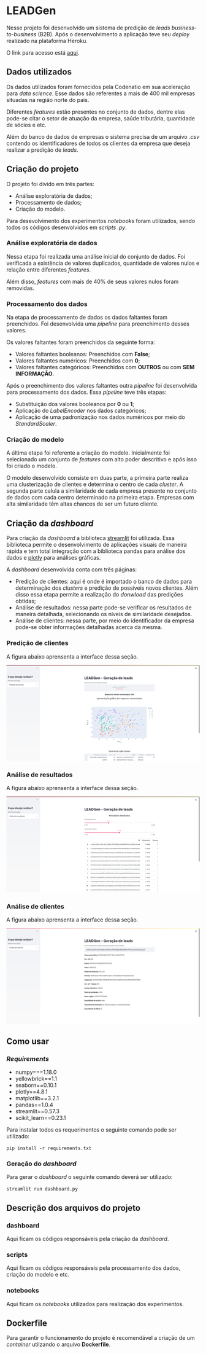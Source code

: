 # LEADGen

Nesse projeto foi desenvolvido um sistema de predição de *leads business-to-business* (B2B). Após o desenvolvimento a aplicação teve seu *deploy* realizado
na plataforma Heroku.

O link para acesso está [aqui](https://lead--gen.herokuapp.com/).

## Dados utilizados

Os dados utilizados foram fornecidos pela Codenatio em sua aceleração para *data science*. Esse dados são referentes a mais de 400 mil empresas situadas na região
norte do pais. 

Diferentes *features* estão presentes no conjunto de dados, dentre elas pode-se citar o setor de atuação da empresa, saúde tributária, quantidade de sócios e etc.

Além do banco de dados de empresas o sistema precisa de um arquivo *.csv* contendo os identificadores de todos os clientes da empresa que deseja realizar a predição de *leads*.

## Criação do projeto

O projeto foi divido em três partes:

- Análise exploratória de dados;
- Processamento de dados;
- Criação do modelo.

Para desevolvimento dos experimentos *notebooks* foram utilizados, sendo todos os códigos desenvolvidos em *scripts .py*. 

### Análise exploratória de dados

Nessa etapa foi realizada uma análise inicial do conjunto de dados. Foi verificada a existência de valores duplicados, quantidade de valores nulos e relação entre diferentes *features*. 

Além disso, *features* com mais de 40% de seus valores nulos foram removidas.

### Processamento dos dados

Na etapa de processamento de dados os dados faltantes foram preenchidos. Foi desenvolvida uma *pipeline* para preenchimento desses valores. 

Os valores faltantes foram preenchidos da seguinte forma:

- Valores faltantes booleanos: Preenchidos com **False**;
- Valores faltantes numéricos: Preenchidos com **0**;
- Valores faltantes categóricos: Preenchidos com **OUTROS** ou com  **SEM INFORMAÇÃO**.

Após o preenchimento dos valores faltantes outra *pipeline* foi desenvolvida para processamento dos dados. Essa *pipeline* teve três etapas:

- Substituição dos valores booleanos por **0** ou **1**;
- Aplicação do *LabelEncoder* nos dados categóricos;
- Aplicação de uma padronização nos dados numéricos por meio do *StandardScaler*.

### Criação do modelo

A última etapa foi referente a criação do modelo. Inicialmente foi selecionado um conjunto de *features* com alto poder descritivo e após isso foi criado o modelo.

O modelo desenvolvido consiste em duas parte, a primeira parte realiza uma clusterização de clientes e determina o centro de cada *cluster*. A segunda parte calula a similaridade de cada empresa presente no conjunto de dados com cada centro determinado na primeira etapa. Empresas com alta similaridade têm altas chances de ser um futuro cliente.

## Criação da *dashboard*

Para criação da *dashboard* a biblioteca [streamlit](streamlit.io) foi utilizada. Essa biblioteca permite o desenvolvimento de aplicações visuais de maneira rápida e tem total integração com a biblioteca pandas para análise dos dados e [plotly](https://plotly.com/python/) para análises gráficas.

A *dashboard* desenvolvida conta com três páginas:

- Predição de clientes: aqui é onde é importado o banco de dados para determinação dos *clusters* e predição de possíveis novos clientes. Além disso essa etapa permite a realização do *donwload* das predições obtidas;
- Análise de resultados: nessa parte pode-se verificar os resultados de maneira detalhada, selecionando os níveis de similaridade desejados.
- Análise de clientes: nessa parte, por meio do identificador da empresa pode-se obter informações detalhadas acerca da mesma.

### Predição de clientes

A figura abaixo aprensenta a interface dessa seção.

![Tela 1](/images/tela_1.png)

### Análise de resultados

A figura abaixo aprensenta a interface dessa seção.

![Tela 1](/images/tela_2.png)

### Análise de clientes

A figura abaixo aprensenta a interface dessa seção.

![Tela 1](/images/tela_3.png)

## Como usar

### *Requirements*

- numpy===1.18.0
- yellowbrick==1.1
- seaborn==0.10.1
- plotly==4.8.1
- matplotlib==3.2.1
- pandas==1.0.4
- streamlit==0.57.3
- scikit_learn==0.23.1

Para instalar todos os requerimentos o seguinte comando pode ser utilizado:

```
pip install -r requirements.txt
```

### Geração do *dashboard*

Para gerar o *dashboard* o seguinte comando deverá ser utilizado:

```
streamlit run dashboard.py
```

## Descrição dos arquivos do projeto

### dashboard

Aqui ficam os códigos responsáveis pela criação da *dashboard*.

### scripts

Aqui ficam os códigos responsáveis pela processamento dos dados, criação do modelo e etc.

### notebooks

Aqui ficam os *notebooks* utilizados para realização dos experimentos.

## Dockerfile

Para garantir o funcionamento do projeto é recomendável a criação de um *container* utilzando o arquivo **Dockerfile**.


